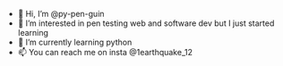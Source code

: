 - 👋 Hi, I’m @py-pen-guin
- 👀 I’m interested in pen testing web and software dev but I just started learning
- 🌱 I’m currently learning python
- 📫 You can reach me on insta @1earthquake_12

<!---
py-pen-guin/py-pen-guin is a ✨ special ✨ repository because its `README.md` (this file) appears on your GitHub profile.
You can click the Preview link to take a look at your changes.
--->

